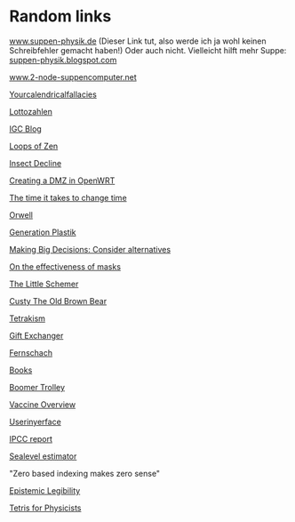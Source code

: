 # Random links

<p><a href="http://www.super-physik.de">www.suppen-physik.de</a>
(Dieser Link tut, also werde ich ja wohl keinen Schreibfehler gemacht
haben!) Oder auch nicht. Vielleicht hilft mehr Suppe: <a href="https://super-physik.blogspot.com">suppen-physik.blogspot.com</a></p>
<p><a href="http://www.2-node-supercomputer.net">www.2-node-suppencomputer.net</a>
<p><a href="http://yourcalendricalfallacyis.com">Yourcalendricalfallacies</a></p>
<p><a href="https://www.dwdl.de/hoffzumsonntag/51345/sind_die_lottozahlen_von_gesellschaftlicher_relevanz/">Lottozahlen</a></p>
<p><a href="http://www.igcscience.org/">IGC Blog</a></p>
<p><a href="https://loopsofzen.uk">Loops of Zen</a></p>
<p><a href="http://journals.plos.org/plosone/article?id=10.1371/journal.pone.0185809">Insect Decline</a></p>
<p><a href="https://blog.christophersmart.com/2015/01/17/creating-a-dmz-in-openwrt/">Creating a DMZ in OpenWRT</a></p>
<p><a href="http://blog.poormansmath.net/the-time-it-takes-to-change-the-time/">The time it takes to change time</a></p>
<p><a href="http://www.osmotic-studios.com/games/">Orwell</a></p>
<p><a href="http://www.faz.net/aktuell/generation-plastik/">Generation Plastik</a></p>
<p><a href="https://www.nytimes.com/2018/09/01/opinion/sunday/how-make-big-decision.html">Making Big Decisions: Consider alternatives</a></p>
<p><a href="https://aatishb.com/maskmath/">On the effectiveness of masks</a></p>
<p><a href="https://pdfs.semanticscholar.org/35d0/d5275a8390c351ce98fbdc2ad37d210ba63b.pdf">The Little Schemer</a></p>
<p><a href="https://1337dk.com/">Custy The Old Brown Bear</a></p>
<p><a href="https://tetrakism.org/">Tetrakism</a></p>
<p><a href="https://giftexchanger.org/">Gift Exchanger</a></p>
<p><a href="https://fernschach.com">Fernschach</a></p>
<p><a href="https://www.alibris.com/wishlist/14621695/VJXUCOXJ4M9ZDAGRPO60">Books</a></p>
<p><a href="https://blog.simplejustice.us/wp-content/uploads/2020/11/Boomer-Trolley.jpg">Boomer Trolley</a></p>
<p><a href="https://www.youtube.com/watch?v=u9Op3RVXtD0">Vaccine Overview</a></p>
<p><a href="https://userinyerface.com/">Userinyerface</a></p>
<p><a href="https://www.ipcc.ch/report/ar6/wg1/">IPCC report</a></p>
<p><a href="https://sealevel.nasa.gov/data_tools/17">Sealevel estimator</a></p>
<p>"Zero based indexing makes zero sense"</p>
<p><a href="https://acesounderglass.com/2022/02/07/epistemic-legibility/">Epistemic Legibility</a></p>
<p><a href="https://unit520.net/deadtrees/">Tetris for Physicists</a></p>
